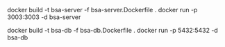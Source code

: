 docker build -t bsa-server -f bsa-server.Dockerfile .
docker run -p 3003:3003 -d bsa-server

docker build -t bsa-db -f bsa-db.Dockerfile .
docker run -p 5432:5432 -d bsa-db
